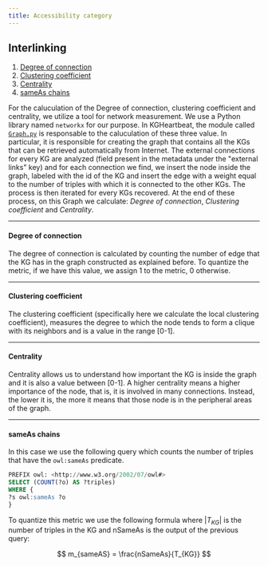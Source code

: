 ```yaml
---
title: Accessibility category
---
```


## Interlinking
1. [Degree of connection](#degree-of-connection)
2. [Clustering coefficient](#clustering-coefficient)
3. [Centrality](#centrality)
4. [sameAs chains](#sameas-chains)

For the caluculation of the Degree of connection, clustering coefficient and centrality, we utilize a tool for network measurement. We use a Python library named ```networkx``` for our purpose. In KGHeartbeat, the module called [```Graph.py```](https://github.com/isislab-unisa/KGHeartbeat/blob/main/Graph.py) is responsable to the caluculation of these three value. In particular, it is responsible for creating the graph that contains all the KGs that can be retrieved automatically from Internet. The external connections for every KG are analyzed (field
present in the metadata under the "external links" key) and for each connection we find, we insert the node inside the graph, labeled with the id of the KG and insert the edge with a weight equal to the number of triples with which it is connected to the other KGs. The process is then iterated for every KGs recovered. At the end of these process, on this Graph we calculate: *Degree of connection*, *Clustering coefficient* and *Centrality*. 

---
#### **Degree of connection**
The degree of connection is calculated by counting the number of edge that the KG has in the graph constructed as explained before. To quantize the metric, if we have this value, we assign 1 to the metric, 0 otherwise.

---
#### **Clustering coefficient**
The clustering coefficient (specifically here we calculate the local clustering coefficient), measures the degree to which the node tends to form a clique with its neighbors and is a value in the range [0-1].

---
#### **Centrality**
Centrality allows us to understand how important the KG is inside the graph and it is also a value between [0-1]. A higher centrality means a higher importance of the node, that is, it is involved in many connections. Instead, the lower it is, the more it means that those node is in the peripheral areas of the graph.

---
#### **sameAs chains**
In this case we use the following query which counts the number of triples that have the ```owl:sameAs``` predicate.

```sql
PREFIX owl: <http://www.w3.org/2002/07/owl#>
SELECT (COUNT(?o) AS ?triples)
WHERE {
?s owl:sameAs ?o
}
```
To quantize this metric we use the following formula where $|T_{KG}|$ is the number of triples in the KG and nSameAs is the output of the previous query:

$$ m_{sameAS} = \frac{nSameAs}{T_{KG}} $$